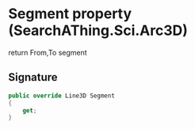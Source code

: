 # Segment property (SearchAThing.Sci.Arc3D)
return From,To segment

## Signature
```csharp
public override Line3D Segment
{
    get;
}
```
